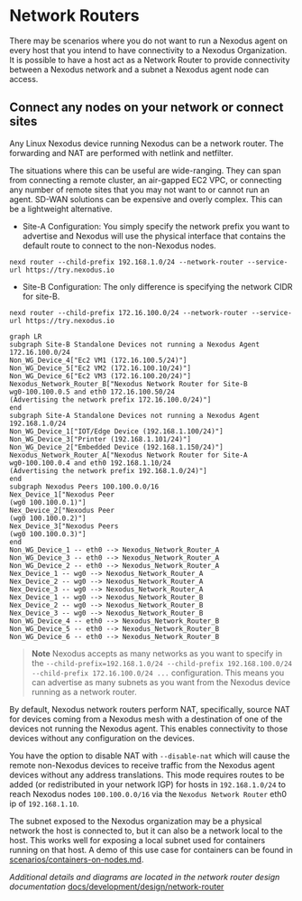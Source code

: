# Network Routers

There may be scenarios where you do not want to run a Nexodus agent on every host that you intend to have connectivity to a Nexodus Organization. It is possible to have a host act as a Network Router to provide connectivity between a Nexodus network and a subnet a Nexodus agent node can access.

## Connect any nodes on your network or connect sites

Any Linux Nexodus device running Nexodus can be a network router. The forwarding and NAT are performed with netlink and netfilter.

The situations where this can be useful are wide-ranging. They can span from connecting a remote cluster, an air-gapped EC2 VPC, or connecting any number of remote sites that you may not want to or cannot run an agent. SD-WAN solutions can be expensive and overly complex. This can be a lightweight alternative.

- Site-A Configuration: You simply specify the network prefix you want to advertise and Nexodus will use the physical interface that contains the default route to connect to the non-Nexodus nodes.

```terminal
nexd router --child-prefix 192.168.1.0/24 --network-router --service-url https://try.nexodus.io
```

- Site-B Configuration: The only difference is specifying the network CIDR for site-B.

```terminal
nexd router --child-prefix 172.16.100.0/24 --network-router --service-url https://try.nexodus.io
```

```mermaid
graph LR
subgraph Site-B Standalone Devices not running a Nexodus Agent 172.16.100.0/24
Non_WG_Device_4["Ec2 VM1 (172.16.100.5/24)"]
Non_WG_Device_5["Ec2 VM2 (172.16.100.10/24)"]
Non_WG_Device_6["Ec2 VM3 (172.16.100.20/24)"]
Nexodus_Network_Router_B["Nexodus Network Router for Site-B
wg0-100.100.0.5 and eth0 172.16.100.50/24
(Advertising the network prefix 172.16.100.0/24)"]
end
subgraph Site-A Standalone Devices not running a Nexodus Agent 192.168.1.0/24
Non_WG_Device_1["IOT/Edge Device (192.168.1.100/24)"]
Non_WG_Device_3["Printer (192.168.1.101/24)"]
Non_WG_Device_2["Embedded Device (192.168.1.150/24)"]
Nexodus_Network_Router_A["Nexodus Network Router for Site-A
wg0-100.100.0.4 and eth0 192.168.1.10/24
(Advertising the network prefix 192.168.1.0/24)"]
end
subgraph Nexodus Peers 100.100.0.0/16
Nex_Device_1["Nexodus Peer
(wg0 100.100.0.1)"]
Nex_Device_2["Nexodus Peer
(wg0 100.100.0.2)"]
Nex_Device_3["Nexodus Peers
(wg0 100.100.0.3)"]
end
Non_WG_Device_1 -- eth0 --> Nexodus_Network_Router_A
Non_WG_Device_3 -- eth0 --> Nexodus_Network_Router_A
Non_WG_Device_2 -- eth0 --> Nexodus_Network_Router_A
Nex_Device_1 -- wg0 --> Nexodus_Network_Router_A
Nex_Device_2 -- wg0 --> Nexodus_Network_Router_A
Nex_Device_3 -- wg0 --> Nexodus_Network_Router_A
Nex_Device_1 -- wg0 --> Nexodus_Network_Router_B
Nex_Device_2 -- wg0 --> Nexodus_Network_Router_B
Nex_Device_3 -- wg0 --> Nexodus_Network_Router_B
Non_WG_Device_4 -- eth0 --> Nexodus_Network_Router_B
Non_WG_Device_5 -- eth0 --> Nexodus_Network_Router_B
Non_WG_Device_6 -- eth0 --> Nexodus_Network_Router_B
```

> **Note**
> Nexodus accepts as many networks as you want to specify in the `--child-prefix=192.168.1.0/24 --child-prefix 192.168.100.0/24 --child-prefix 172.16.100.0/24 ...` configuration. This means you can advertise as many subnets as you want from the Nexodus device running as a network router.

By default, Nexodus network routers perform NAT, specifically, source NAT for devices coming from a Nexodus mesh with a destination of one of the devices not running the Nexodus agent. This enables connectivity to those devices without any configuration on the devices.

You have the option to disable NAT with `--disable-nat` which will cause the remote non-Nexodus devices to receive traffic from the Nexodus agent devices without any address translations. This mode requires routes to be added (or redistributed in your network IGP) for hosts in `192.168.1.0/24` to reach Nexodus nodes `100.100.0.0/16` via the `Nexodus Network Router` eth0 ip of `192.168.1.10`.

The subnet exposed to the Nexodus organization may be a physical network the host is connected to, but it can also be a network local to the host. This works well for exposing a local subnet used for containers running on that host. A demo of this use case for containers can be found in [scenarios/containers-on-nodes.md](scenarios/containers-on-nodes.md).

_Additional details and diagrams are located in the network router design documentation_ [docs/development/design/network-router](https://github.com/nexodus-io/nexodus/blob/main/docs/development/design/network-router.md)
